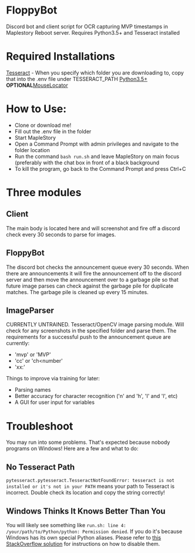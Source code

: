 # FloppyBot
Discord bot and client script for OCR capturing MVP timestamps in Maplestory Reboot server. Requires Python3.5+ and Tesseract installed

# Required Installations
  [Tesseract](https://github.com/UB-Mannheim/tesseract/wiki) - When you specify which folder you are downloading to, copy that into the .env file under TESSERACT_PATH
  [Python3.5+](https://www.python.org/downloads/)
  **OPTIONAL**[MouseLocator](http://efigureout.com/free-utility-to-locate-mouse-cursor-position/)

# How to Use:
  * Clone or download me!
  * Fill out the .env file in the folder
  * Start MapleStory
  * Open a Command Prompt with admin privileges and navigate to the folder location
  * Run the command `bash run.sh` and leave MapleStory on main focus (preferably with the chat box in front of a black background
  * To kill the program, go back to the Command Prompt and press Ctrl+C

# Three modules

## Client
  The main body is located here and will screenshot and fire off a discord check every 30 seconds to parse for images.

## FloppyBot
  The discord bot checks the announcement queue every 30 seconds. When there are announcements it will fire
  the announcement off to the discord server and then move the announcement over to a garbage pile so that
  future image parses can check against the garbage pile for duplicate matches. The garbage pile is cleaned
  up every 15 minutes.

## ImageParser
  CURRENTLY UNTRAINED. Tesseract/OpenCV image parsing module. Will check for any screenshots in the specified
  folder and parse them. The requirements for a successful push to the announcement queue are currently:
  
   * 'mvp' or 'MVP'
   * 'cc<number>' or 'ch<number'
   * 'xx:<number>'
  
  Things to improve via training for later:
  
   * Parsing names
   * Better accuracy for character recognition ('n' and 'h', 'I' and 'l', etc)
   * A GUI for user input for variables

# Troubleshoot
  You may run into some problems. That's expected because nobody programs on Windows! Here are a few and what to do:

## No Tesseract Path
  `pytesseract.pytesseract.TesseractNotFoundError: tesseract is not installed or it's not in your PATH` means your path to Tesseract is incorrect. Double check its location and copy the string correctly!

## Windows Thinks It Knows Better Than You
  You will likely see something like `run.sh: line 4: /your/path/to/Python/python: Permission denied`. If you do it's because Windows has its own special Python aliases. Please refer to [this StackOverflow solution](https://stackoverflow.com/a/57168165/4596298) for instructions on how to disable them.
